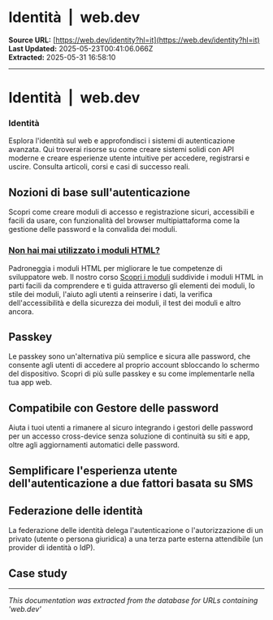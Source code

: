 # Identità  |  web.dev

**Source URL:** [https://web.dev/identity?hl=it](https://web.dev/identity?hl=it)  
**Last Updated:** 2025-05-23T00:41:06.066Z  
**Extracted:** 2025-05-31 16:58:10

---

# Identità  |  web.dev

### Identità

Esplora l'identità sul web e approfondisci i sistemi di autenticazione avanzata. Qui troverai risorse su come creare sistemi solidi con API moderne e creare esperienze utente intuitive per accedere, registrarsi e uscire. Consulta articoli, corsi e casi di successo reali.

## Nozioni di base sull'autenticazione

Scopri come creare moduli di accesso e registrazione sicuri, accessibili e facili da usare, con funzionalità del browser multipiattaforma come la gestione delle password e la convalida dei moduli.

### [Non hai mai utilizzato i moduli HTML?](https://web.dev/learn/forms?hl=it)

Padroneggia i moduli HTML per migliorare le tue competenze di sviluppatore web. Il nostro corso [Scopri i moduli](https://web.dev/learn/forms?hl=it) suddivide i moduli HTML in parti facili da comprendere e ti guida attraverso gli elementi dei moduli, lo stile dei moduli, l'aiuto agli utenti a reinserire i dati, la verifica dell'accessibilità e della sicurezza dei moduli, il test dei moduli e altro ancora.

## Passkey

Le passkey sono un'alternativa più semplice e sicura alle password, che consente agli utenti di accedere al proprio account sbloccando lo schermo del dispositivo. Scopri di più sulle passkey e su come implementarle nella tua app web.

## Compatibile con Gestore delle password

Aiuta i tuoi utenti a rimanere al sicuro integrando i gestori delle password per un accesso cross-device senza soluzione di continuità su siti e app, oltre agli aggiornamenti automatici delle password.

## Semplificare l'esperienza utente dell'autenticazione a due fattori basata su SMS

## Federazione delle identità

La federazione delle identità delega l'autenticazione o l'autorizzazione di un privato (utente o persona giuridica) a una terza parte esterna attendibile (un provider di identità o IdP).

## Case study

---

*This documentation was extracted from the database for URLs containing 'web.dev'*
